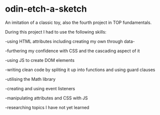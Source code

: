 # odin-etch-a-sketch

An imitation of a classic toy, also the fourth project in TOP fundamentals.

During this project I had to use the following skills:

-using HTML attributes including creating my own through data-

-furthering my confidence with CSS and the cascading aspect of it

-using JS to create DOM elements

-writing clean code by spliting it up into functions and using guard clauses

-utilising the Math library

-creating and using event listeners

-manipulating attributes and CSS with JS

-researching topics I have not yet learned